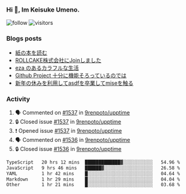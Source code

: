 ### Hi 👋, Im Keisuke Umeno.

<!--
**9renpoto/9renpoto** is a ✨ _special_ ✨ repository because its `README.md` (this file) appears on your GitHub profile.

Here are some ideas to get you started:

- 🔭 I’m currently working on ...
- 🌱 I’m currently learning ...
- 👯 I’m looking to collaborate on ...
- 🤔 I’m looking for help with ...
- 💬 Ask me about ...
- 📫 How to reach me: ...
- 😄 Pronouns: ...
- ⚡ Fun fact: ...
-->

![follow](https://img.shields.io/github/followers/9renpoto?label=Follow&style=social)
![visitors](https://komarev.com/ghpvc/?username=9renpoto&label=Profile%20views&color=0e75b6&style=flat)

### Blogs posts

<!-- BLOG-POST-LIST:START -->
- [紙の本を読む](https://9renpoto.win/entry/2024/02/25/reading-papar-book)
- [ROLLCAKE株式会社にJoinしました](https://9renpoto.win/entry/2024/02/11/join)
- [eza のあるカラフルな生活](https://9renpoto.win/entry/2024/02/01/eza)
- [Github Project 十分に機能そろっているのでは](https://9renpoto.win/entry/2024/01/14/gh-projects)
- [新年の休みを利用してasdfを卒業してmiseを触る](https://9renpoto.win/entry/2024/01/07/mise)
<!-- BLOG-POST-LIST:END -->

### Activity

<!--START_SECTION:activity-->
1. 🗣 Commented on [#1537](https://github.com/9renpoto/upptime/issues/1537#issuecomment-1980713644) in [9renpoto/upptime](https://github.com/9renpoto/upptime)
2. 🔒 Closed issue [#1537](https://github.com/9renpoto/upptime/issues/1537) in [9renpoto/upptime](https://github.com/9renpoto/upptime)
3. ❗ Opened issue [#1537](https://github.com/9renpoto/upptime/issues/1537) in [9renpoto/upptime](https://github.com/9renpoto/upptime)
4. 🗣 Commented on [#1536](https://github.com/9renpoto/upptime/issues/1536#issuecomment-1980685608) in [9renpoto/upptime](https://github.com/9renpoto/upptime)
5. 🔒 Closed issue [#1536](https://github.com/9renpoto/upptime/issues/1536) in [9renpoto/upptime](https://github.com/9renpoto/upptime)
<!--END_SECTION:activity-->

<!--START_SECTION:waka-->

```txt
TypeScript   20 hrs 12 mins  █████████████▓░░░░░░░░░░░   54.96 %
JavaScript   9 hrs 46 mins   ██████▓░░░░░░░░░░░░░░░░░░   26.58 %
YAML         1 hr 42 mins    █░░░░░░░░░░░░░░░░░░░░░░░░   04.64 %
Markdown     1 hr 29 mins    █░░░░░░░░░░░░░░░░░░░░░░░░   04.04 %
Other        1 hr 21 mins    █░░░░░░░░░░░░░░░░░░░░░░░░   03.68 %
```

<!--END_SECTION:waka-->

